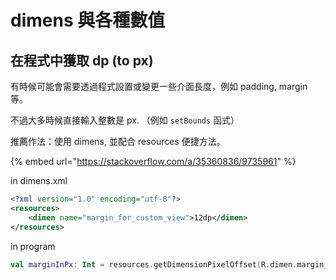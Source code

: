 # dimens 與各種數值



## 在程式中獲取 dp (to px)

有時候可能會需要透過程式設置或變更一些介面長度，例如 padding, margin 等。

不過大多時候直接輸入整數是 px. （例如 `setBounds` 函式）

推薦作法：使用 dimens, 並配合 resources 便捷方法。

{% embed url="https://stackoverflow.com/a/35360836/9735961" %}

in dimens.xml

```xml
<?xml version="1.0" encoding="utf-8"?>
<resources>
    <dimen name="margin_for_custom_view">12dp</dimen>
</resources>
```

in program

```kotlin
val marginInPx: Int = resources.getDimensionPixelOffset(R.dimen.margin_for_custom_view)
```





